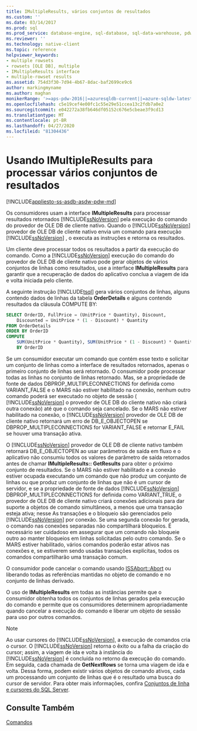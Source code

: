 ```yaml
---
title: IMultipleResults, vários conjuntos de resultados
ms.custom: ''
ms.date: 03/14/2017
ms.prod: sql
ms.prod_service: database-engine, sql-database, sql-data-warehouse, pdw
ms.reviewer: ''
ms.technology: native-client
ms.topic: reference
helpviewer_keywords:
- multiple rowsets
- rowsets [OLE DB], multiple
- IMultipleResults interface
- multiple-rowset results
ms.assetid: 754d3f30-7d94-4b67-8dac-baf2699ce9c6
author: markingmyname
ms.author: maghan
monikerRange: '>=aps-pdw-2016||=azuresqldb-current||=azure-sqldw-latest||>=sql-server-2016||=sqlallproducts-allversions||>=sql-server-linux-2017||=azuresqldb-mi-current'
ms.openlocfilehash: c5e19cef4e00fc1c55e29e51ccea13c2fdb7a0e2
ms.sourcegitcommit: e042272a38fb646df05152c676e5cbeae3f9cd13
ms.translationtype: MT
ms.contentlocale: pt-BR
ms.lasthandoff: 04/27/2020
ms.locfileid: "81304436"
---
```

# <a name="using-imultipleresults-to-process-multiple-result-sets"></a>Usando IMultipleResults para processar vários conjuntos de resultados
[!INCLUDE[appliesto-ss-asdb-asdw-pdw-md](../../includes/appliesto-ss-asdb-asdw-pdw-md.md)]

  Os consumidores usam a interface **IMultipleResults** para processar resultados retornados [!INCLUDE[ssNoVersion](../../includes/ssnoversion-md.md)] pela execução do comando do provedor de OLE DB de cliente nativo. Quando o [!INCLUDE[ssNoVersion](../../includes/ssnoversion-md.md)] provedor de OLE DB de cliente nativo envia um comando para execução [!INCLUDE[ssNoVersion](../../includes/ssnoversion-md.md)] , o executa as instruções e retorna os resultados.  
  
 Um cliente deve processar todos os resultados a partir da execução do comando. Como a [!INCLUDE[ssNoVersion](../../includes/ssnoversion-md.md)] execução do comando do provedor de OLE DB de cliente nativo pode gerar objetos de vários conjuntos de linhas como resultados, use a interface **IMultipleResults** para garantir que a recuperação de dados do aplicativo conclua a viagem de ida e volta iniciada pelo cliente.  
  
 A seguinte instrução [!INCLUDE[tsql](../../includes/tsql-md.md)] gera vários conjuntos de linhas, alguns contendo dados de linhas da tabela **OrderDetails** e alguns contendo resultados da cláusula COMPUTE BY:  
  
```sql
SELECT OrderID, FullPrice = (UnitPrice * Quantity), Discount,  
    Discounted = UnitPrice * (1 - Discount) * Quantity  
FROM OrderDetails  
ORDER BY OrderID  
COMPUTE  
    SUM(UnitPrice * Quantity), SUM(UnitPrice * (1 - Discount) * Quantity)  
    BY OrderID  
```  
  
 Se um consumidor executar um comando que contém esse texto e solicitar um conjunto de linhas como a interface de resultados retornados, apenas o primeiro conjunto de linhas será retornado. O consumidor pode processar todas as linhas no conjunto de linhas retornado. Mas, se a propriedade de fonte de dados DBPROP_MULTIPLECONNECTIONS for definida como VARIANT_FALSE e o MARS não estiver habilitado na conexão, nenhum outro comando poderá ser executado no objeto de sessão ( [!INCLUDE[ssNoVersion](../../includes/ssnoversion-md.md)] o provedor de OLE DB do cliente nativo não criará outra conexão) até que o comando seja cancelado. Se o MARS não estiver habilitado na conexão, o [!INCLUDE[ssNoVersion](../../includes/ssnoversion-md.md)] provedor de OLE DB de cliente nativo retornará um erro de DB_E_OBJECTOPEN se DBPROP_MULTIPLECONNECTIONS for VARIANT_FALSE e retornar E_FAIL se houver uma transação ativa.  
  
 O [!INCLUDE[ssNoVersion](../../includes/ssnoversion-md.md)] provedor de OLE DB de cliente nativo também retornará DB_E_OBJECTOPEN ao usar parâmetros de saída em fluxo e o aplicativo não consumiu todos os valores de parâmetro de saída retornados antes de chamar **IMultipleResults:: GetResults** para obter o próximo conjunto de resultados. Se o MARS não estiver habilitado e a conexão estiver ocupada executando um comando que não produz um conjunto de linhas ou que produz um conjunto de linhas que não é um cursor de servidor, e se a propriedade de fonte de dados [!INCLUDE[ssNoVersion](../../includes/ssnoversion-md.md)] DBPROP_MULTIPLECONNECTIONS for definida como VARIANT_TRUE, o provedor de OLE DB de cliente nativo criará conexões adicionais para dar suporte a objetos de comando simultâneos, a menos que uma transação esteja ativa; nesse As transações e o bloqueio são gerenciados pelo [!INCLUDE[ssNoVersion](../../includes/ssnoversion-md.md)] por conexão. Se uma segunda conexão for gerada, o comando nas conexões separadas não compartilhará bloqueios. É necessário ser cuidadoso em assegurar que um comando não bloqueie outro ao manter bloqueios em linhas solicitadas pelo outro comando. Se o MARS estiver habilitado, vários comandos poderão estar ativos nas conexões e, se estiverem sendo usadas transações explícitas, todos os comandos compartilharão uma transação comum.  
  
 O consumidor pode cancelar o comando usando [ISSAbort::Abort](../../relational-databases/native-client-ole-db-interfaces/issabort-abort-ole-db.md) ou liberando todas as referências mantidas no objeto de comando e no conjunto de linhas derivado.  
  
 O uso de **IMultipleResults** em todas as instâncias permite que o consumidor obtenha todos os conjuntos de linhas gerados pela execução do comando e permite que os consumidores determinem apropriadamente quando cancelar a execução do comando e liberar um objeto de sessão para uso por outros comandos.  
  
> [!NOTE]  
>  Ao usar cursores do [!INCLUDE[ssNoVersion](../../includes/ssnoversion-md.md)], a execução de comandos cria o cursor. O [!INCLUDE[ssNoVersion](../../includes/ssnoversion-md.md)] retorna o êxito ou a falha da criação do cursor; assim, a viagem de ida e volta à instância do [!INCLUDE[ssNoVersion](../../includes/ssnoversion-md.md)] é concluída no retorno da execução do comando. Em seguida, cada chamada de **GetNextRows** se torna uma viagem de ida e volta. Dessa forma, podem existir vários objetos de comando ativos, cada um processando um conjunto de linhas que é o resultado uma busca do cursor de servidor. Para obter mais informações, confira [Conjuntos de linha e cursores do SQL Server](../../relational-databases/native-client-ole-db-rowsets/rowsets-and-sql-server-cursors.md).  
  
## <a name="see-also"></a>Consulte Também  
 [Comandos](../../relational-databases/native-client-ole-db-commands/commands.md)  
  
  
